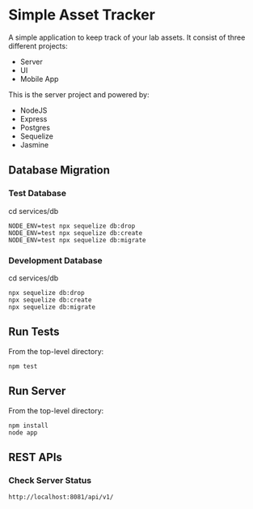 # Simple Asset Tracker

A simple application to keep track of your lab assets. It consist of three different projects:

* Server
* UI
* Mobile App

This is the server project and powered by:

* NodeJS
* Express
* Postgres
* Sequelize
* Jasmine

## Database Migration

### Test Database

cd services/db

```
NODE_ENV=test npx sequelize db:drop
NODE_ENV=test npx sequelize db:create
NODE_ENV=test npx sequelize db:migrate
```

### Development Database

cd services/db

```
npx sequelize db:drop
npx sequelize db:create
npx sequelize db:migrate
```

## Run Tests

From the top-level directory:

```
npm test
```

## Run Server

From the top-level directory:

```
npm install
node app
```

## REST APIs

### Check Server Status

```
http://localhost:8081/api/v1/
```
